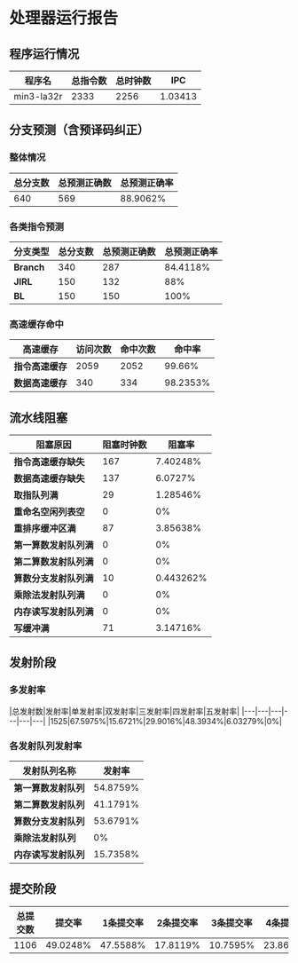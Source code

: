 # 处理器运行报告
## 程序运行情况
|程序名|总指令数|总时钟数|IPC|
|---|---|---|---|
|min3-la32r|2333|2256|1.03413|

## 分支预测（含预译码纠正）
### 整体情况
|总分支数|总预测正确数|总预测正确率|
|---|---|---|
|640|569|88.9062%|

### 各类指令预测
|分支类型|总分支数|总预测正确数|总预测正确率|
|---|---|---|---|
|**Branch**| 340 | 287 | 84.4118%|
|**JIRL**| 150 | 132 | 88%|
|**BL**| 150 | 150 | 100%|

### 高速缓存命中
|高速缓存|访问次数|命中次数|命中率|
|---|---|---|---|
|**指令高速缓存**| 2059 | 2052 | 99.66%|
|**数据高速缓存**| 340 | 334 | 98.2353%|
## 流水线阻塞
|阻塞原因|阻塞时钟数|阻塞率|
|---|---|---|
|**指令高速缓存缺失**| 167 | 7.40248%|
|**数据高速缓存缺失**| 137 | 6.0727%|
|**取指队列满**| 29 | 1.28546%|
|**重命名空闲列表空**|0 | 0%|
|**重排序缓冲区满**|87 | 3.85638%|
|**第一算数发射队列满**|0 | 0%|
|**第二算数发射队列满**|0 | 0%|
|**算数分支发射队列满**|10 | 0.443262%|
|**乘除法发射队列满**|0 | 0%|
|**内存读写发射队列满**|0 | 0%|
|**写缓冲满**|71 | 3.14716%|

## 发射阶段
### 多发射率
|总发射数|发射率|单发射率|双发射率|三发射率|四发射率|五发射率|
|---|---|---|---|---|---|
|1525|67.5975%|15.6721%|29.9016%|48.3934%|6.03279%|0%|

### 各发射队列发射率
|发射队列名称|发射率|
|---|---|
|**第一算数发射队列**|54.8759%|
|**第二算数发射队列**|41.1791%|
|**算数分支发射队列**|53.6791%|
|**乘除法发射队列**|0%|
|**内存读写发射队列**|15.7358%|

## 提交阶段
|总提交数|提交率|1条提交率|2条提交率|3条提交率|4条提交率|
|---|---|---|---|---|---|
|1106|49.0248%|47.5588%|17.8119%|10.7595%|23.8698%|
